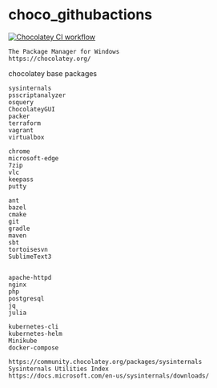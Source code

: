 # choco_githubactions

[![Chocolatey CI workflow](https://github.com/githubfoam/choco_githubactions/actions/workflows/choco-workflow.yml/badge.svg?branch=main)](https://github.com/githubfoam/choco_githubactions/actions/workflows/choco-workflow.yml)

~~~
The Package Manager for Windows
https://chocolatey.org/  

~~~
chocolatey base packages
~~~
sysinternals 
psscriptanalyzer
osquery 
ChocolateyGUI 
packer
terraform
vagrant
virtualbox

chrome  
microsoft-edge 
7zip
vlc 
keepass 
putty 

ant 
bazel 
cmake 
git 
gradle 
maven 
sbt 
tortoisesvn
SublimeText3 


apache-httpd 
nginx 
php 
postgresql 
jq 
julia

kubernetes-cli 
kubernetes-helm 
Minikube 
docker-compose 
~~~
~~~
https://community.chocolatey.org/packages/sysinternals
Sysinternals Utilities Index
https://docs.microsoft.com/en-us/sysinternals/downloads/
~~~